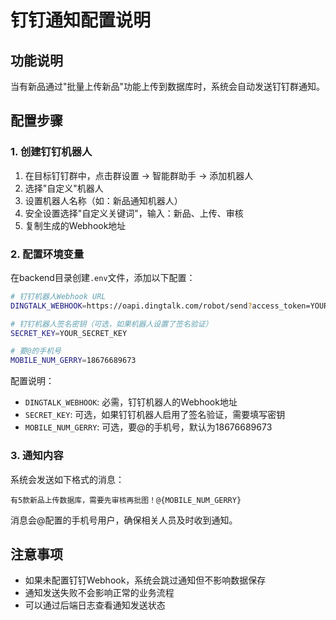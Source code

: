 # 钉钉通知配置说明

## 功能说明
当有新品通过"批量上传新品"功能上传到数据库时，系统会自动发送钉钉群通知。

## 配置步骤

### 1. 创建钉钉机器人
1. 在目标钉钉群中，点击群设置 → 智能群助手 → 添加机器人
2. 选择"自定义"机器人
3. 设置机器人名称（如：新品通知机器人）
4. 安全设置选择"自定义关键词"，输入：新品、上传、审核
5. 复制生成的Webhook地址

### 2. 配置环境变量
在backend目录创建`.env`文件，添加以下配置：

```bash
# 钉钉机器人Webhook URL
DINGTALK_WEBHOOK=https://oapi.dingtalk.com/robot/send?access_token=YOUR_ACCESS_TOKEN

# 钉钉机器人签名密钥（可选，如果机器人设置了签名验证）
SECRET_KEY=YOUR_SECRET_KEY

# 要@的手机号
MOBILE_NUM_GERRY=18676689673
```

配置说明：
- `DINGTALK_WEBHOOK`: 必需，钉钉机器人的Webhook地址
- `SECRET_KEY`: 可选，如果钉钉机器人启用了签名验证，需要填写密钥
- `MOBILE_NUM_GERRY`: 可选，要@的手机号，默认为18676689673

### 3. 通知内容
系统会发送如下格式的消息：
```
有5款新品上传数据库，需要先审核再批图！@{MOBILE_NUM_GERRY}
```

消息会@配置的手机号用户，确保相关人员及时收到通知。

## 注意事项
- 如果未配置钉钉Webhook，系统会跳过通知但不影响数据保存
- 通知发送失败不会影响正常的业务流程
- 可以通过后端日志查看通知发送状态 